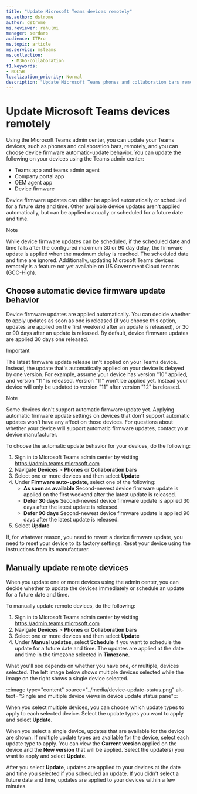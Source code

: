 ```yaml
---
title: "Update Microsoft Teams devices remotely"
ms.author: dstrome
author: dstrome
ms.reviewer: rahulmi
manager: serdars
audience: ITPro
ms.topic: article
ms.service: msteams
ms.collection: 
  - M365-collaboration
f1.keywords:
- NOCSH
localization_priority: Normal
description: "Update Microsoft Teams phones and collaboration bars remotely using the Teams admin center"
---
```


# Update Microsoft Teams devices remotely

Using the Microsoft Teams admin center, you can update your Teams devices, such as phones and collaboration bars, remotely, and you can choose device firmware automatic-update behavior. You can update the following on your devices using the Teams admin center:

- Teams app and teams admin agent
- Company portal app
- OEM agent app
- Device firmware

Device firmware updates can either be applied automatically or scheduled for a future date and time. Other available device updates aren't applied automatically, but can be applied manually or scheduled for a future date and time.

> [!NOTE]
> While device firmware updates can be scheduled, if the scheduled date and time falls after the configured maximum 30 or 90 day delay, the firmware update is applied when the maximum delay is reached. The scheduled date and time are ignored. Additionally, updating Microsoft Teams devices remotely is a feature not yet available on US Government Cloud tenants (GCC-High).

## Choose automatic device firmware update behavior

Device firmware updates are applied automatically. You can decide whether to apply updates as soon as one is released (if you choose this option, updates are applied on the first weekend after an update is released), or 30 or 90 days after an update is released. By default, device firmware updates are applied 30 days one released.

> [!IMPORTANT]
> The latest firmware update release isn't applied on your Teams device. Instead, the update that's automatically applied on your device is delayed by one version. For example, assume your device has version "10" applied, and version "11" is released. Version "11" won't be applied yet. Instead your device will only be updated to version "11" after version "12" is released.

> [!NOTE]
> Some devices don't support automatic firmware update yet. Applying automatic firmware update settings on devices that don't support automatic updates won't have any affect on those devices. For questions about whether your device will support automatic firmware updates, contact your device manufacturer.

To choose the automatic update behavior for your devices, do the following:

1. Sign in to Microsoft Teams admin center by visiting https://admin.teams.microsoft.com
2. Navigate **Devices** > **Phones** or **Collaboration bars**
3. Select one or more devices and then select **Update**
4. Under **Firmware auto-update**, select one of the following:
    - **As soon as available** Second-newest device firmware update is applied on the first weekend after the latest update is released.
    - **Defer 30 days** Second-newest device firmware update is applied 30 days after the latest update is released.
    - **Defer 90 days** Second-newest device firmware update is applied 90 days after the latest update is released.
5. Select **Update**

If, for whatever reason, you need to revert a device firmware update, you need to reset your device to its factory settings. Reset your device using the instructions from its manufacturer.  

## Manually update remote devices

When you update one or more devices using the admin center, you can decide whether to update the devices immediately or schedule an update for a future date and time.

To manually update remote devices, do the following:

1. Sign in to Microsoft Teams admin center by visiting https://admin.teams.microsoft.com
2. Navigate  **Devices** > **Phones** or **Collaboration bars**
3. Select one or more devices and then select **Update**
4. Under **Manual updates**, select **Schedule** if you want to schedule the update for a future date and time. The updates are applied at the date and time in the timezone selected in **Timezone**.

What you'll see depends on whether you have one, or multiple, devices selected. The left image below shows multiple devices selected while the image on the right shows a single device selected.

:::image type="content" source="../media/device-update-status.png" alt-text="Single and multiple device views in device update status pane":::

When you select multiple devices, you can choose which update types to apply to each selected device. Select the update types you want to apply and select **Update**.

When you select a single device, updates that are available for the device are shown. If multiple update types are available for the device, select each update type to apply. You can view the **Current version** applied on the device and the **New version** that will be applied. Select the update(s) you want to apply and select **Update**.

After you select **Update**, updates are applied to your devices at the date and time you selected if you scheduled an update. If you didn't select a future date and time, updates are applied to your devices within a few minutes.
